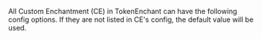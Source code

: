 All Custom Enchantment (CE) in TokenEnchant can have the following config options.  If they are not listed in CE's config, the default value will be used.

